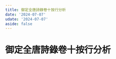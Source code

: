 ```yaml
---
title: 御定全唐詩錄卷十按行分析
date: '2024-07-07'
udate: '2024-07-07'
aside: false
---
```

# 御定全唐詩錄卷十按行分析

<LinePage :list="lines" :chapternum="10" />

<script setup>
const chapter = '卷十';
import lines from '/data/qtsl/卷十/lines.json'
</script>
